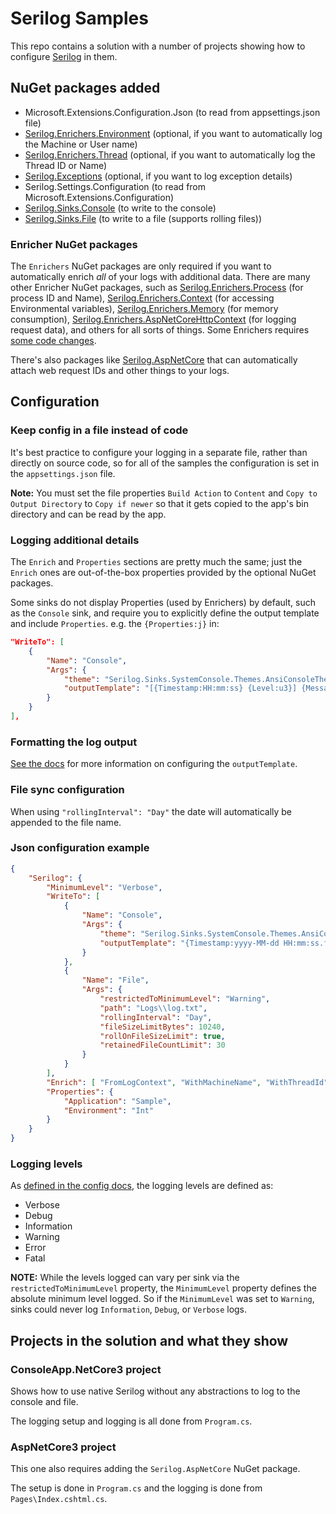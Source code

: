 # Serilog Samples

This repo contains a solution with a number of projects showing how to configure [Serilog](https://serilog.net) in them.

## NuGet packages added

- Microsoft.Extensions.Configuration.Json (to read from appsettings.json file)
- [Serilog.Enrichers.Environment](https://github.com/serilog/serilog-enrichers-environment) (optional, if you want to automatically log the Machine or User name)
- [Serilog.Enrichers.Thread](https://github.com/serilog/serilog-enrichers-thread) (optional, if you want to automatically log the Thread ID or Name)
- [Serilog.Exceptions](https://github.com/RehanSaeed/Serilog.Exceptions) (optional, if you want to log exception details)
- Serilog.Settings.Configuration (to read from Microsoft.Extensions.Configuration)
- [Serilog.Sinks.Console](https://github.com/serilog/serilog-sinks-console) (to write to the console)
- [Serilog.Sinks.File](https://github.com/serilog/serilog-sinks-file) (to write to a file (supports rolling files))

### Enricher NuGet packages

The `Enrichers` NuGet packages are only required if you want to automatically enrich _all_ of your logs with additional data.
There are many other Enricher NuGet packages, such as [Serilog.Enrichers.Process](https://github.com/serilog/serilog-enrichers-process) (for process ID and Name), [Serilog.Enrichers.Context](https://github.com/saleem-mirza/serilog-enrichers-context) (for accessing Environmental variables), [Serilog.Enrichers.Memory](https://github.com/JoshSchreuder/serilog-enrichers-memory) (for memory consumption), [Serilog.Enrichers.AspNetCoreHttpContext](https://github.com/trenoncourt/serilog-enrichers-aspnetcore-httpcontext) (for logging request data), and others for all sorts of things.
Some Enrichers requires [some code changes](https://github.com/serilog/serilog/wiki/Enrichment).

There's also packages like [Serilog.AspNetCore](https://github.com/serilog/serilog-aspnetcore) that can automatically attach web request IDs and other things to your logs.

## Configuration

### Keep config in a file instead of code

It's best practice to configure your logging in a separate file, rather than directly on source code, so for all of the samples the configuration is set in the `appsettings.json` file.

__Note:__ You must set the file properties `Build Action` to `Content` and `Copy to Output Directory` to `Copy if newer` so that it gets copied to the app's bin directory and can be read by the app.

### Logging additional details

The `Enrich` and `Properties` sections are pretty much the same; just the `Enrich` ones are out-of-the-box properties provided by the optional NuGet packages.

Some sinks do not display Properties (used by Enrichers) by default, such as the `Console` sink, and require you to explicitly define the output template and include `Properties`.
e.g. the `{Properties:j}` in:

```json
"WriteTo": [
    {
        "Name": "Console",
        "Args": {
            "theme": "Serilog.Sinks.SystemConsole.Themes.AnsiConsoleTheme::Code, Serilog.Sinks.Console",
            "outputTemplate": "[{Timestamp:HH:mm:ss} {Level:u3}] {Message:lj} <s:{SourceContext}>{NewLine}{Exception} {Properties:j}{NewLine}"
        }
    }
],
```

### Formatting the log output

[See the docs](https://github.com/serilog/serilog/wiki/Formatting-Output#formatting-plain-text) for more information on configuring the `outputTemplate`.

### File sync configuration

When using `"rollingInterval": "Day"` the date will automatically be appended to the file name.

### Json configuration example

```json
{
    "Serilog": {
        "MinimumLevel": "Verbose",
        "WriteTo": [
            {
                "Name": "Console",
                "Args": {
                    "theme": "Serilog.Sinks.SystemConsole.Themes.AnsiConsoleTheme::Code, Serilog.Sinks.Console",
                    "outputTemplate": "{Timestamp:yyyy-MM-dd HH:mm:ss.fff zzz} [{Level:u3}] {Message:j}{NewLine}{Properties:j}{NewLine}{Exception}"
                }
            },
            {
                "Name": "File",
                "Args": {
                    "restrictedToMinimumLevel": "Warning",
                    "path": "Logs\\log.txt",
                    "rollingInterval": "Day",
                    "fileSizeLimitBytes": 10240,
                    "rollOnFileSizeLimit": true,
                    "retainedFileCountLimit": 30
                }
            }
        ],
        "Enrich": [ "FromLogContext", "WithMachineName", "WithThreadId", "WithExceptionDetails" ],
        "Properties": {
            "Application": "Sample",
            "Environment": "Int"
        }
    }
}
```

### Logging levels

As [defined in the config docs](https://github.com/serilog/serilog/wiki/Configuration-Basics#minimum-level), the logging levels are defined as:

- Verbose
- Debug
- Information
- Warning
- Error
- Fatal

__NOTE:__ While the levels logged can vary per sink via the `restrictedToMinimumLevel` property, the `MinimumLevel` property defines the absolute minimum level logged. So if the `MinimumLevel` was set to `Warning`, sinks could never log `Information`, `Debug`, or `Verbose` logs.

## Projects in the solution and what they show

### ConsoleApp.NetCore3 project

Shows how to use native Serilog without any abstractions to log to the console and file.

The logging setup and logging is all done from `Program.cs`.

### AspNetCore3 project

This one also requires adding the `Serilog.AspNetCore` NuGet package.

The setup is done in `Program.cs` and the logging is done from `Pages\Index.cshtml.cs`.
